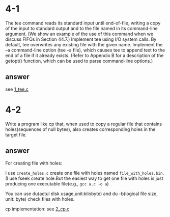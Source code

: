 # 4-1
The tee command reads its standard input until end-of-file, writing a copy of the input to standard output and to the file named in its command-line argument. (We show an example of the use of this command when we discuss FIFOs in Section 44.7.) Implement tee using I/O system calls. By default, tee overwrites any existing file with the given name. Implement the –a command-line option (tee –a file), which causes tee to append text to the end of a file if it already exists. (Refer to Appendix B for a description of the getopt() function, which can be used to parse command-line options.) 

## answer
see [1_tee.c](./1_tee.c)

# 4-2
Write a program like cp that, when used to copy a regular file that contains holes(sequences of null bytes), also creates corresponding holes in the target file.

## answer
For creating file with holes:

I use `create_holes.c` create one file with holes named `file_with_holes.bin`. (I use fseek create hole.But the easiest way to get one file with holes is just producing one executable file(e.g., `gcc a.c -o a`)

You can use du(actul disk usage,unit:kilobyte) and du -b(logical file size, unit: byte) check files with holes.

cp implementation:
see [2_cp.c](./2_cp.c)

